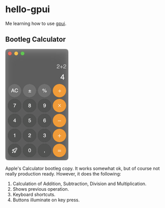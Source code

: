 # hello-gpui
Me learning how to use [gpui](https://www.gpui.rs/).

## Bootleg Calculator

<img src="./screenshots/bootleg-calculator.png" height="350" />

Apple's Calculator bootleg copy. It works somewhat ok, but of course not really
production ready. However, it does the following:

1. Calculation of Addition, Subtraction, Division and Multiplication.
2. Shows previous operation.
3. Keyboard shortcuts.
4. Buttons illuminate on key press.
